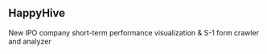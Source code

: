 ## HappyHive
New IPO company short-term performance visualization &amp; S-1 form crawler and analyzer
